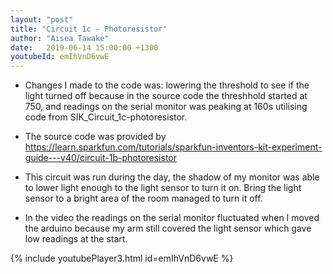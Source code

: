 ```yaml
---
layout: "post"
title: "Circuit 1c - Photoresistor"
author: "Aisea Tawake"
date:   2019-06-14 15:00:00 +1300
youtubeId: emIhVnD6vwE
---
```


* Changes I made to the code was: lowering the threshold to see if the light turned off because in the source code
  the threshhold started at 750, and readings on the serial monitor was peaking at 160s
   utilising code from SIK_Circuit_1c-photoresistor.
  
* The source code was provided by https://learn.sparkfun.com/tutorials/sparkfun-inventors-kit-experiment-guide---v40/circuit-1b-photoresistor
  
* This circuit was run during the day, the shadow of my monitor was able to lower light enough to the light sensor to turn it on.
  Bring the light sensor to a bright area of the room managed to turn it off.

* In the video the readings on the serial monitor fluctuated when I moved the arduino because my arm still covered the light sensor which gave low readings at the start.

{% include youtubePlayer3.html id=emIhVnD6vwE %}